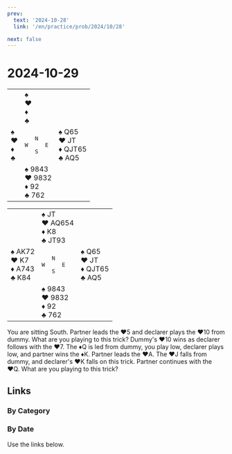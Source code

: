 ```yaml
---
prev:
  text: '2024-10-28'
  link: '/en/practice/prob/2024/10/28'

next: false
---
```


# 2024-10-29

<table class="deal">
	<tr>
		<td></td>
		<td>♠ <br>♥ <br>♦ <br>♣ </td>
		<td></td>
	</tr>
	<tr>
		<td>♠ <br>♥ <br>♦ <br>♣ </td>
		<td><pre>   N<br>W     E<br>   S</pre></td>
		<td>♠ Q65<br>♥ JT<br>♦ QJT65<br>♣ AQ5</td>
	</tr>
	<tr>
		<td></td>
		<td>♠ 9843<br>♥ 9832<br>♦ 92<br>♣ 762</td>
		<td></td>
	</tr>
</table>

<table class="deal">
	<tr>
		<td></td>
		<td>♠ JT<br>♥ AQ654<br>♦ K8<br>♣ JT93</td>
		<td></td>
	</tr>
	<tr>
		<td>♠ AK72<br>♥ K7<br>♦ A743<br>♣ K84</td>
		<td><pre>   N<br>W     E<br>   S</pre></td>
		<td>♠ Q65<br>♥ JT<br>♦ QJT65<br>♣ AQ5</td>
	</tr>
	<tr>
		<td></td>
		<td>♠ 9843<br>♥ 9832<br>♦ 92<br>♣ 762</td>
		<td></td>
	</tr>
</table>

You are sitting South. Partner leads the ♥5 and declarer plays the ♥10 from dummy. What are you playing to this trick? Dummy's ♥10 wins as declarer follows with the ♥7. The ♦Q is led from dummy, you play low, declarer plays low, and partner wins the ♦K. Partner leads the ♥A. The ♥J falls from dummy, and declarer's ♥K falls on this trick. Partner continues with the ♥Q. What are you playing to this trick?

## Links

[<Badge type="tip" text="Check Solution"/>](/en/learning/prob/2024/10/29)

### By Category

[<Badge type="tip" text="<--"/>](/en/practice/prob/2024/10/22)
[<Badge type="tip" text="Calendar"/>](/en/practice/calendar/2024/10)
[<Badge type="info" text="-->"/>](/en/practice/prob/2024/10/29#links)

### By Date

Use the links below.